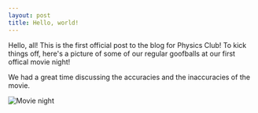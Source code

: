 ```yaml
---
layout: post
title: Hello, world!
---
```


Hello, all! This is the first official post to the blog for Physics Club! To kick things off, here's a picture of some of our regular goofballs at our first offical movie night!

We had a great time discussing the accuracies and the inaccuracies of the movie.

![Movie night](https://i.imgur.com/xXddHjR.jpg)
